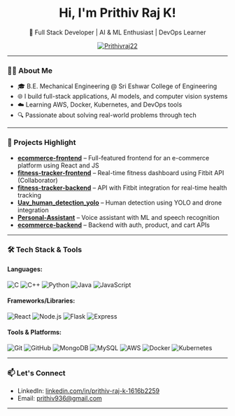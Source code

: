 
<h1 align="center">Hi, I'm Prithiv Raj K!</h1>
<p align="center">🚀 Full Stack Developer | AI & ML Enthusiast | DevOps Learner</p>

<p align="center">
  <a href="https://github.com/Prithivraj22"><img src="https://komarev.com/ghpvc/?username=Prithivraj22&label=Profile%20views&color=0e75b6&style=flat" alt="Prithivraj22" /></a>
</p>

---

### 🧑‍💻 About Me
- 🎓 B.E. Mechanical Engineering @ Sri Eshwar College of Engineering  
- 🌐 I build full-stack applications, AI models, and computer vision systems  
- ☁️ Learning AWS, Docker, Kubernetes, and DevOps tools  
- 🔍 Passionate about solving real-world problems through tech  

---

### 💼 Projects Highlight
- **[ecommerce-frontend](https://github.com/Prithivraj22/ecommerce-frontend)** – Full-featured frontend for an e-commerce platform using React and JS  
- **[fitness-tracker-frontend](https://github.com/Adhi2312/fitness-tracker-frontend)** – Real-time fitness dashboard using Fitbit API (Collaborator)  
- **[fitness-tracker-backend](https://github.com/Prithivraj22/fitness-tracker-backend)** – API with Fitbit integration for real-time health tracking  
- **[Uav_human_detection_yolo](https://github.com/Prithivraj22/Uav_human_detection_yolo)** – Human detection using YOLO and drone integration  
- **[Personal-Assistant](https://github.com/Prithivraj22/Personal-Assistant)** – Voice assistant with ML and speech recognition  
- **[ecommerce-backend](https://github.com/Prithivraj22/ecommerce-backend)** – Backend with auth, product, and cart APIs

---

### 🛠️ Tech Stack & Tools

#### Languages:
![C](https://img.shields.io/badge/C-00599C?style=flat-square&logo=c&logoColor=white)
![C++](https://img.shields.io/badge/C++-00599C?style=flat-square&logo=c%2B%2B&logoColor=white)
![Python](https://img.shields.io/badge/Python-3776AB?style=flat-square&logo=python&logoColor=white)
![Java](https://img.shields.io/badge/Java-007396?style=flat-square&logo=java&logoColor=white)
![JavaScript](https://img.shields.io/badge/JavaScript-F7DF1E?style=flat-square&logo=javascript&logoColor=black)

#### Frameworks/Libraries:
![React](https://img.shields.io/badge/React-20232A?style=flat-square&logo=react&logoColor=61DAFB)
![Node.js](https://img.shields.io/badge/Node.js-339933?style=flat-square&logo=nodedotjs&logoColor=white)
![Flask](https://img.shields.io/badge/Flask-000000?style=flat-square&logo=flask&logoColor=white)
![Express](https://img.shields.io/badge/Express.js-404D59?style=flat-square)

#### Tools & Platforms:
![Git](https://img.shields.io/badge/Git-F05032?style=flat-square&logo=git&logoColor=white)
![GitHub](https://img.shields.io/badge/GitHub-181717?style=flat-square&logo=github&logoColor=white)
![MongoDB](https://img.shields.io/badge/MongoDB-4EA94B?style=flat-square&logo=mongodb&logoColor=white)
![MySQL](https://img.shields.io/badge/MySQL-4479A1?style=flat-square&logo=mysql&logoColor=white)
![AWS](https://img.shields.io/badge/AWS-232F3E?style=flat-square&logo=amazon-aws)
![Docker](https://img.shields.io/badge/Docker-2496ED?style=flat-square&logo=docker&logoColor=white)
![Kubernetes](https://img.shields.io/badge/Kubernetes-326CE5?style=flat-square&logo=kubernetes&logoColor=white)

---

### 📫 Let's Connect
- LinkedIn: [linkedin.com/in/prithiv-raj-k-1616b2259](https://www.linkedin.com/in/prithiv-raj-k-1616b2259)
- Email: prithiv936@gmail.com

---
